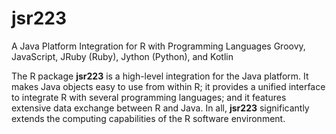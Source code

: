 # jsr223
A Java Platform Integration for R with Programming Languages Groovy, JavaScript, JRuby (Ruby), Jython (Python), and Kotlin

The R package **jsr223** is a high-level integration for the Java platform. It makes Java objects easy to use from within R; it provides a unified interface to integrate R with several programming languages; and it features extensive data exchange between R and Java. In all, **jsr223** significantly extends the computing capabilities of the R software environment.
